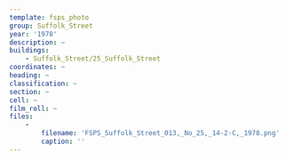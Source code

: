 ```yaml
---
template: fsps_photo
group: Suffolk_Street
year: '1978'
description: ~
buildings:
    - Suffolk_Street/25_Suffolk_Street
coordinates: ~
heading: ~
classification: ~
section: ~
cell: ~
film_roll: ~
files:
    -
        filename: 'FSPS_Suffolk_Street_013,_No_25,_14-2-C,_1978.png'
        caption: ''
---
```

